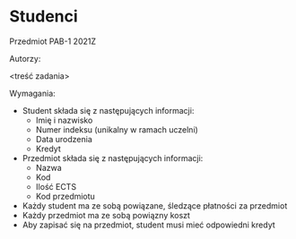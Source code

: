 # Studenci

Przedmiot PAB-1 2021Z

Autorzy:

<treść zadania>

Wymagania:

- Student składa się z następujących informacji:
  - Imię i nazwisko
  - Numer indeksu (unikalny w ramach uczelni)
  - Data urodzenia
  - Kredyt
- Przedmiot składa się z następujących informacji:
  - Nazwa
  - Kod
  - Ilość ECTS
  - Kod przedmiotu
- Każdy student ma ze sobą powiązane, śledzące płatności za przedmiot
- Każdy przedmiot ma ze sobą powiązny koszt
- Aby zapisać się na przedmiot, student musi mieć odpowiedni kredyt
